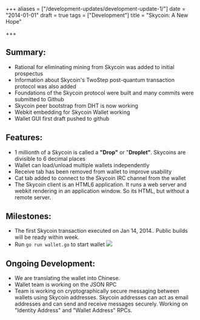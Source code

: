 +++
aliases = ["/development-updates/development-update-1/"]
date = "2014-01-01"
draft = true
tags = ["Development"]
title = "Skycoin: A New Hope"

+++
## Summary:

- Rational for eliminating mining from Skycoin was added to initial prospectus
- Information about Skycoin's TwoStep post-quantum transaction protocol was also added
- Foundations of the Skycoin protocol were built and many commits were submitted to Github
- Skycoin peer bootstrap from DHT is now working
- Webkit embedding for Skycoin Wallet working
- Wallet GUI first draft pushed to github

## Features:
- 1 millionth of a Skycoin is called a **"Drop"** or "**Droplet"**. Skycoins are divisible to 6 decimal places
- Wallet can load/unload multiple wallets independently
- Receive tab has been removed from wallet to improve usability
- Cat tab added to connect to the Skycoin IRC channel from the wallet
- The Skycoin client is an HTML6 application. It runs a web server and webkit rendering in an application window. So its HTML, but without a remote server.

## Milestones:

- The first Skycoin transaction executed on Jan 14, 2014.. Public builds will be ready within week.
- Run `go run wallet.go` to start wallet
![](/img/dev-update-1-1.png)

## Ongoing Development:

- We are translating the wallet into Chinese.
- Wallet team is working on the JSON RPC
- Team is working on cryptographically secure messaging between wallets using Skycoin addresses. Skycoin addresses can act as email addresses and can send and receive messages securely. Working on "Identity Address" and "Wallet Address" RPCs.